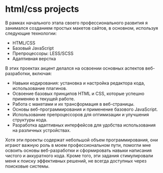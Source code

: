 # html/css projects

В рамках начального этапа своего профессионального развития я занимался созданием простых макетов сайтов, в основном, используя следующие технологии:
- HTML/CSS
- Базовый JavaScript
- Препроцессоры: LESS/SCSS
- Адаптивная верстка

В этих проектах акцент делался на освоении основных аспектов веб-разработки, включая:
- Навыки кодирования: установка и настройка редактора кода, использование плагинов.
- Освоение базовых принципов HTML и CSS, которые успешно применяю в текущей работе.
- Работа с макетами и их трансформация в веб-страницы.
- Основы веб-программирования и применение базового JavaScript.
- Использование препроцессоров для оптимизации и улучшения структуры кода.
- Разработка адаптивных интерфейсов для удобства использования на различных устройствах.

Хотя эти проекты содержат небольшой объем программирования, они играют важную роль в моем профессиональном пути, помогли мне освоить основы веб-разработки и сформировать навыки написания чистого и аккуратного кода. Кроме того, эти задания стимулировали меня к поиску эффективных решений, не всегда доступных через поисковые системы.



